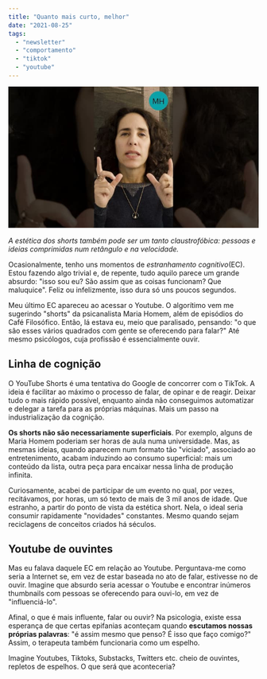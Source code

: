 ```yaml
---
title: "Quanto mais curto, melhor"
date: "2021-08-25"
tags: 
  - "newsletter"
  - "comportamento"
  - "tiktok"
  - "youtube"
---
```


![homem_shorts(1).jpg](images/056206b9-9362-401a-93b4-4abdfb2b0d5d.jpg)

_A estética dos shorts também pode ser um tanto claustrofóbica: pessoas e ideias comprimidas num retângulo e na velocidade._

Ocasionalmente, tenho uns momentos de _estranhamento cognitivo_(EC). Estou fazendo algo trivial e, de repente, tudo aquilo parece um grande absurdo: "isso sou eu? São assim que as coisas funcionam? Que maluquice". Feliz ou infelizmente, isso dura só uns poucos segundos.

Meu último EC apareceu ao acessar o Youtube. O algorítimo vem me sugerindo "shorts" da psicanalista Maria Homem, além de episódios do Café Filosófico. Então, lá estava eu, meio que paralisado, pensando: "o que são esses vários quadrados com gente se oferecendo para falar?" Até mesmo psicólogos, cuja profissão é essencialmente ouvir.

## Linha de cognição

O YouTube Shorts é uma tentativa do Google de concorrer com o TikTok. A ideia é facilitar ao máximo o processo de falar, de opinar e de reagir. Deixar tudo o mais rápido possível, enquanto ainda não conseguimos automatizar e delegar a tarefa para as próprias máquinas. Mais um passo na industrialização da cognição.

**Os shorts não são necessariamente superficiais**. Por exemplo, alguns de Maria Homem poderiam ser horas de aula numa universidade. Mas, as mesmas ideias, quando aparecem num formato tão "viciado", associado ao entretenimento, acabam induzindo ao consumo superficial: mais um conteúdo da lista, outra peça para encaixar nessa linha de produção infinita.

Curiosamente, acabei de participar de um evento no qual, por vezes, recitávamos, por horas, um só texto de mais de 3 mil anos de idade. Que estranho, a partir do ponto de vista da estética short. Nela, o ideal seria consumir rapidamente "novidades" constantes. Mesmo quando sejam reciclagens de conceitos criados há séculos.

## Youtube de ouvintes

Mas eu falava daquele EC em relação ao Youtube. Perguntava-me como seria a Internet se, em vez de estar baseada no ato de falar, estivesse no de ouvir. Imagine que absurdo seria acessar o Youtube e encontrar inúmeros thumbnails com pessoas se oferecendo para ouvi-lo, em vez de "influenciá-lo".

Afinal, o que é mais influente, falar ou ouvir? Na psicologia, existe essa esperança de que certas epifanias aconteçam quando **escutamos nossas próprias palavras**: "é assim mesmo que penso? É isso que faço comigo?" Assim, o terapeuta também funcionaria como um espelho.

Imagine Youtubes, Tiktoks, Substacks, Twitters etc. cheio de ouvintes, repletos de espelhos. O que será que aconteceria?
